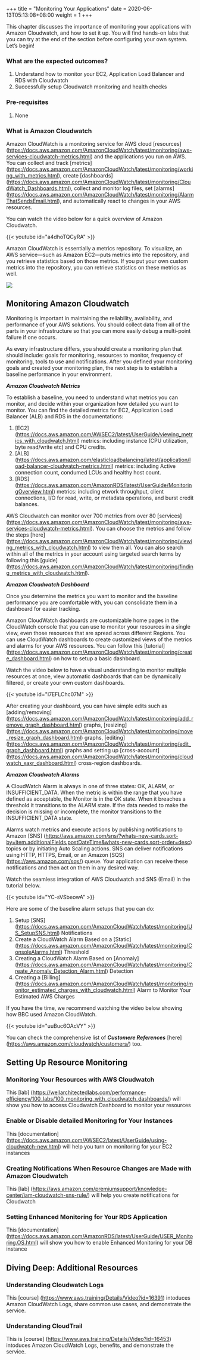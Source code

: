 +++
title = "Monitoring Your Applications"
date =  2020-06-13T05:13:08+08:00
weight = 1
+++

This chapter discusses the importance of monitoring your applications with Amazon Cloudwatch, and how to set it up. You will find hands-on labs that you can try at the end of the section before configuring your own system. Let’s begin!

### What are the expected outcomes?

1. Understand how to monitor your EC2, Application Load Balancer and RDS with Cloudwatch
2. Successfully setup Cloudwatch monitoring and health checks

### Pre-requisites

1. None

### What is Amazon Cloudwatch

Amazon CloudWatch is a monitoring service for AWS cloud [resources] (https://docs.aws.amazon.com/AmazonCloudWatch/latest/monitoring/aws-services-cloudwatch-metrics.html) and the applications you run on AWS. You can collect and track [metrics] (https://docs.aws.amazon.com/AmazonCloudWatch/latest/monitoring/working_with_metrics.html), create [dashboards] (https://docs.aws.amazon.com/AmazonCloudWatch/latest/monitoring/CloudWatch_Dashboards.html), collect and monitor log files, set [alarms] (https://docs.aws.amazon.com/AmazonCloudWatch/latest/monitoring/AlarmThatSendsEmail.html), and automatically react to changes in your AWS resources. 

You can watch the video below for a quick overview of Amazon Cloudwatch.

{{< youtube id="a4dhoTQCyRA" >}}

Amazon CloudWatch is essentially a metrics repository. To visualize, an AWS service—such as Amazon EC2—puts metrics into the repository, and you retrieve statistics based on those metrics. If you put your own custom metrics into the repository, you can retrieve statistics on these metrics as well.

<img src="C:\Users\mariamdn\Desktop\Baseline photos">

## Monitoring Amazon Cloudwatch 

Monitoring is important in maintaining the reliability, availability, and performance of your AWS solutions. You should collect data from all of the parts in your infrastructure so that you can more easily debug a multi-point failure if one occurs.

As every infrastructure differs, you should create a monitoring plan that should include: goals for monitoring, resources to monitor, frequency of monitoring, tools to use and notifications. After you defined your monitoring goals and created your monitoring plan, the next step is to establish a baseline performance in your environment.

***Amazon Cloudwatch Metrics***

To establish a baseline, you need to understand what metrics you can monitor, and decide within your organization how detailed you want to monitor. You can find the detailed metrics for EC2, Application Load Balancer (ALB) and RDS in the documentations:

   1. [EC2] (https://docs.aws.amazon.com/AWSEC2/latest/UserGuide/viewing_metrics_with_cloudwatch.html) metrics: including instance (CPU utilization, byte read/write etc) and CPU credits.
   2. [ALB] (https://docs.aws.amazon.com/elasticloadbalancing/latest/application/load-balancer-cloudwatch-metrics.html) metrics: including Active connection count, condumed LCUs and healthy host count.
   3. [RDS] (https://docs.aws.amazon.com/AmazonRDS/latest/UserGuide/MonitoringOverview.html) metrics: including etwork throughput, client connections, I/O for read, write, or metadata operations, and burst credit balances.

AWS Cloudwatch can monitor over 700 metrics from over 80 [services] (https://docs.aws.amazon.com/AmazonCloudWatch/latest/monitoring/aws-services-cloudwatch-metrics.html). You can choose the metrics and follow the steps [here] (https://docs.aws.amazon.com/AmazonCloudWatch/latest/monitoring/viewing_metrics_with_cloudwatch.html) to view them all. You can also search within all of the metrics in your account using targeted search terms by following this [guide] (https://docs.aws.amazon.com/AmazonCloudWatch/latest/monitoring/finding_metrics_with_cloudwatch.html).

***Amazon Cloudwatch Dashboard***

Once you determine the metrics you want to monitor and the baseline performance you are comfortable with, you can consolidate them in a dashboard for easier tracking. 

Amazon CloudWatch dashboards are customizable home pages in the CloudWatch console that you can use to monitor your resources in a single view, even those resources that are spread across different Regions. You can use CloudWatch dashboards to create customized views of the metrics and alarms for your AWS resources. You can follow this [tutorial] (https://docs.aws.amazon.com/AmazonCloudWatch/latest/monitoring/create_dashboard.html) on how to setup a basic dashboard.

Watch the video below to have a visual understanding to monitor multiple resources at once, view automatic dashboards that can be dynamically filtered, or create your own custom dashboards.

{{< youtube id="I7EFLChc07M" >}}

After creating your dashboard, you can have simple edits such as [adding/removing] (https://docs.aws.amazon.com/AmazonCloudWatch/latest/monitoring/add_remove_graph_dashboard.html) graphs, [resizing] (https://docs.aws.amazon.com/AmazonCloudWatch/latest/monitoring/move_resize_graph_dashboard.html) graphs, [editing] (https://docs.aws.amazon.com/AmazonCloudWatch/latest/monitoring/edit_graph_dashboard.html) graphs and setting up [cross-account] (https://docs.aws.amazon.com/AmazonCloudWatch/latest/monitoring/cloudwatch_xaxr_dashboard.html) cross-region dashboards.

***Amazon Cloudwatch Alarms***

A CloudWatch Alarm is always in one of three states: OK, ALARM, or INSUFFICIENT_DATA. When the metric is within the range that you have defined as acceptable, the Monitor is in the OK state. When it breaches a threshold it transitions to the ALARM state. If the data needed to make the decision is missing or incomplete, the monitor transitions to the INSUFFICIENT_DATA state.

Alarms watch metrics and execute actions by publishing notifications to Amazon [SNS] (https://aws.amazon.com/sns/?whats-new-cards.sort-by=item.additionalFields.postDateTime&whats-new-cards.sort-order=desc) topics or by initiating Auto Scaling actions. SNS can deliver notifications using HTTP, HTTPS, Email, or an Amazon [SQS] (https://aws.amazon.com/sqs/) queue. Your application can receive these notifications and then act on them in any desired way.

Watch the seamless integration of AWS Cloudwatch and SNS (Email) in the tutorial below.

{{< youtube id="YC-sVSbeowA" >}}

Here are some of the baseline alarm setups that you can do:
1. Setup [SNS] (https://docs.aws.amazon.com/AmazonCloudWatch/latest/monitoring/US_SetupSNS.html) Notifications 
2. Create a CloudWatch Alarm Based on a [Static] (https://docs.aws.amazon.com/AmazonCloudWatch/latest/monitoring/ConsoleAlarms.html) Threshold
3. Creating a CloudWatch Alarm Based on [Anomaly] (https://docs.aws.amazon.com/AmazonCloudWatch/latest/monitoring/Create_Anomaly_Detection_Alarm.html) Detection
4. Creating a [Billing] (https://docs.aws.amazon.com/AmazonCloudWatch/latest/monitoring/monitor_estimated_charges_with_cloudwatch.html) Alarm to Monitor Your Estimated AWS Charges

If you have the time, we recommend watching the video below showing how BBC used Amazon CloudWatch.

{{< youtube id="uuBuc6OAcVY" >}}

You can check the comprehensive list of ***Customere References*** [here] (https://aws.amazon.com/cloudwatch/customers/) too.

## Setting Up Resource Monitoring

### Monitoring Your Resources with AWS Cloudwatch

This [lab] (https://wellarchitectedlabs.com/performance-efficiency/100_labs/100_monitoring_with_cloudwatch_dashboards/) will show you how to access Cloudwatch Dashboard to monitor your resources

### Enable or Disable detailed Monitoring for Your Instances 

This [documentation] (https://docs.aws.amazon.com/AWSEC2/latest/UserGuide/using-cloudwatch-new.html) will help you turn on monitoring for your EC2 instances


### Creating Notifications When Resource Changes are Made with Amazon Cloudwatch

This [lab] (https://aws.amazon.com/premiumsupport/knowledge-center/iam-cloudwatch-sns-rule/) will help you create notifications for Cloudwatch

### Setting Enhanced Monitoring for Your RDS Application 

This [documentation] (https://docs.aws.amazon.com/AmazonRDS/latest/UserGuide/USER_Monitoring.OS.html) will show you how to enable Enhanced Monitoring for your DB instance

## Diving Deep: Additional Resources

### Understanding Cloudwatch Logs

This [course] (https://www.aws.training/Details/Video?id=16391) intoduces Amazon CloudWatch Logs, share common use cases, and demonstrate the service.

### Understanding CloudTrail

This is [course] (https://www.aws.training/Details/Video?id=16453) intoduces Amazon CloudWatch Logs, benefits, and demonstrate the service.